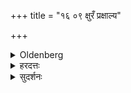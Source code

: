 +++
title = "१६ ०९ क्षुरँ प्रक्षाल्य"

+++

<details><summary>Oldenberg</summary>

9. He puts down the razor after having washed it off.
</details>

<details><summary>हरदत्तः</summary>

क्षुरस्य प्रक्षालनं विधीयते ।
निधानमर्थप्राप्तम् ।
यदा निदधाति तदा प्रक्षाल्येति ॥९॥
</details>

<details><summary>सुदर्शनः</summary>

अत्र प्रक्षालनमेव विधीयते; निधानं त्वर्थप्राप्तम् ॥९॥
</details>
